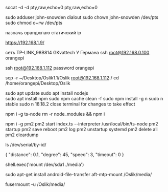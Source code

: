 <!-- start 2 virtual ports -->
socat -d -d pty,raw,echo=0 pty,raw,echo=0

<!-- ? -->
sudo adduser john-snowden dialout
sudo chown john-snowden /dev/pts
sudo chmod o+rw /dev/pts

<!-- router setup -->
назначь оранджпаю статичский ip

<!-- OrangePI  -->
https://192.168.1.9/

сеть TP-LINK_98B814 GKvattech
У Германа ssh root@192.168.0.100
orangepi

ssh root@192.168.1.112
password orangepi
<!-- scp -r ~/Desktop/Oslik1.1/Oslik  root@192.168.1.112:/home/orangepi/Desktop -->
scp -r ~/Desktop/Oslik1.1/Oslik  root@192.168.1.112:/
cd /home/orangepi/Desktop/Oslik
<!-- nodejs -->
sudo apt update
sudo apt install nodejs   
sudo apt install npm
sudo npm cache clean -f
sudo npm install -g n
sudo n stable
sudo n 18.18.2
close terminal for changes to take effect
<!--  -->
npm i -g ts-node
rm -r node_modules && npm i
<!-- pm2 run index.ts at startup -->
npm i -g pm2
pm2 start index.ts --interpreter /usr/local/bin/ts-node
pm2 startup
pm2 save
reboot
pm2 log
pm2 unstartup systemd
pm2 delete all
pm2 cleardump

<!-- Arduino link -->
ls /dev/serial/by-id/

<!-- task -->
  {
    "distance": 0.1,
    "degree": 45,
    "speed": 3,
    "timeout": 0
  }

<!-- mount usb-->
shell.exec('mount /dev/sda1 ./media')

<!-- mount android -->
sudo apt-get install android-file-transfer
aft-mtp-mount /Oslik/media/

<!-- unmount android -->
fusermount -u /Oslik/media/